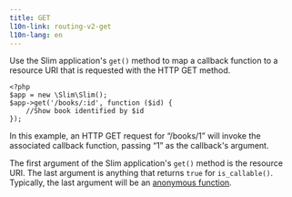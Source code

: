 ```yaml
---
title: GET
l10n-link: routing-v2-get
l10n-lang: en
---
```

Use the Slim application's `get()` method to map a callback function to a resource URI that is requested with
the HTTP GET method.

    <?php
    $app = new \Slim\Slim();
    $app->get('/books/:id', function ($id) {
        //Show book identified by $id
    });

In this example, an HTTP GET request for “/books/1” will invoke the associated callback function, passing “1” as the
callback's argument.

The first argument of the Slim application's `get()` method is the resource URI. The last argument is anything that
returns `true` for `is_callable()`. Typically, the last argument will be an [anonymous function][anon-func].

[anon-func]: http://php.net/manual/en/functions.anonymous.php
